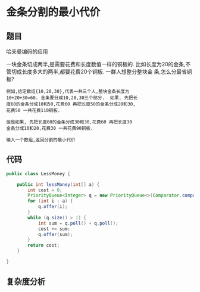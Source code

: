 # 金条分割的最小代价

## 题目
哈夫曼编码的应用

一块金条切成两半,是需要花费和长度数值一样的铜板的. 比如长度为20的金条,不管切成长度多大的两半,都要花费20个铜板. 一群人想整分整块金 条,怎么分最省铜板?

```
例如,给定数组{10,20,30},代表一共三个人,整块金条长度为
10+20+30=60. 金条要分成10,20,30三个部分.  如果, 先把长
度60的金条分成10和50,花费60 再把长度50的金条分成20和30,
花费50 一共花费110铜板.

但是如果, 先把长度60的金条分成30和30,花费60 再把长度30
金条分成10和20,花费30 一共花费90铜板.

输入一个数组,返回分割的最小代价
```

## 代码
```java
public class LessMoney {

    public int lessMoney(int[] a) {
        int cost = 0;
        PriorityQueue<Integer> q = new PriorityQueue<>(Comparator.comparingInt(i -> i));
        for (int i : a) {
            q.offer(i);
        }
        while (q.size() > 1) {
            int sum = q.poll() + q.poll();
            cost += sum;
            q.offer(sum);
        }
        return cost;
    }

}
```

## 复杂度分析
